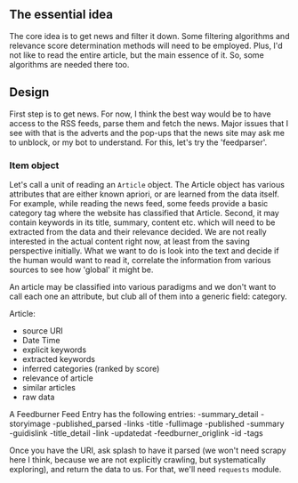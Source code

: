 ## The essential idea

The core idea is to get news and filter it down. Some filtering algorithms and relevance score determination methods will need to be employed. Plus, I'd not like to read the entire article, but the main essence of it. So, some algorithms are needed there too.

## Design

First step is to get news. For now, I think the best way would be to have access to the RSS feeds, parse them and fetch the news. Major issues that I see with that is the adverts and the pop-ups that the news site may ask me to unblock, or my bot to understand. For this, let's try the 'feedparser'.

### Item object
Let's call a unit of reading an `Article` object. The Article object has various attributes that are either known apriori, or are learned from the data itself. For example, while reading the news feed, some feeds provide a basic category tag where the website has classified that Article. Second, it may contain keywords in its title, summary, content etc. which will need to be extracted from the data and their relevance decided. We are not really interested in the actual content right now, at least from the saving perspective initially. What we want to do is look into the text and decide if the human would want to read it, correlate the information from various sources to see how 'global' it might be.

An article may be classified into various paradigms and we don't want to call each one an attribute, but club all of them into a generic field: category.

Article:
- source URI
- Date Time
- explicit keywords
- extracted keywords
- inferred categories (ranked by score)
- relevance of article
- similar articles
- raw data

A Feedburner Feed Entry has the following entries:
-summary_detail
-storyimage
-published_parsed
-links
-title
-fullimage
-published
-summary
-guidislink
-title_detail
-link
-updatedat
-feedburner_origlink
-id
-tags

Once you have the URI, ask splash to have it parsed (we won't need scrapy here I think, because we are not explicitly crawling, but systematically exploring), and return the data to us. For that, we'll need `requests` module.